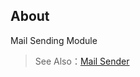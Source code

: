 ## About

Mail Sending Module

> See Also：[Mail Sender](https://cabloy.com/articles/f97d698888034dd186926e529ad67968.html)
